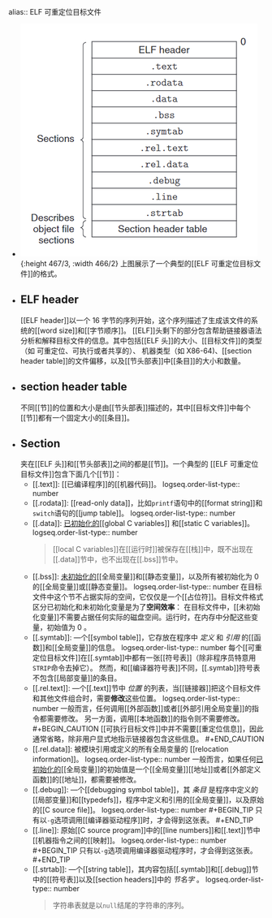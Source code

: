 alias:: ELF 可重定位目标文件

- ![image.png](../assets/image_1697608136115_0.png){:height 467/3, :width 466/2}
  上图展示了一个典型的[[ELF 可重定位目标文件]]的格式。
- ## ELF header
  [[ELF header]]以一个 16 字节的序列开始，这个序列描述了生成该文件的系统的[[word size]]和[[字节顺序]]。
  [[ELF]]头剩下的部分包含帮助链接器语法分析和解释目标文件的信息。其中包括[[ELF 头]]的大小、[[目标文件]]的类型（如 可重定位、可执行或者共享的）、 机器类型（如 X86-64)、[[section header table]]的文件偏移，以及[[节头部表]]中[[条目]]的大小和数量。
- ## section header table
  不同[[节]]的位置和大小是由[[节头部表]]描述的，其中[[目标文件]]中每个[[节]]都有一个固定大小的[[条目]]。
- ## Section
  夹在[[ELF 头]]和[[节头部表]]之间的都是[[节]]。一个典型的 [[ELF 可重定位目标文件]]包含下面几个[[节]]：
	- [[.text]]: [[已编译程序]]的[[机器代码]]。
	  logseq.order-list-type:: number
	- [[.rodata]]: [[read-only data]]，比如`printf`语句中的[[format string]]和`switch`语句的[[jump table]]。
	  logseq.order-list-type:: number
	- [[.data]]: [已初始化的]([[已初始化变量]])[[global C variables]] 和[[static C variables]]。
	  logseq.order-list-type:: number
	  > [[local C variables]]在[[运行时]]被保存在[[栈]]中，既不出现在[[.data]]节中，也不出现在[[.bss]]节中。
	- [[.bss]]: [未初始化的]([[未初始化变量]])[[全局变量]]和[[静态变量]]，以及所有被初始化为 0 的[[全局变量]]或[[静态变量]]。
	  logseq.order-list-type:: number
	  在目标文件中这个节不占据实际的空间，它仅仅是一个[[占位符]]。目标文件格式区分已初始化和未初始化变量是为了**空间效率**：
	  在目标文件中，[[未初始化变量]]不需要占据任何实际的磁盘空间。运行时，在内存中分配这些变量，初始值为 0 。
	- [[.symtab]]: —个[[symbol table]]，它存放在程序中 *定义* 和 *引用* 的[[函数]]和[[全局变量]]的信息。
	  logseq.order-list-type:: number
	  每个[[可重定位目标文件]]在[[.symtab]]中都有一张[[符号表]]（除非程序员特意用 `STRIP`命令去掉它）。 
	  然而，和[[编译器符号表]]不同，[[.symtab]]符号表不包含[[局部变量]]的条目。
	- [[.rel.text]]: —个[[.text]]节中 *位置* 的列表，当[[链接器]]把这个目标文件和其他文件组合时，需要**修改**这些位置。
	  logseq.order-list-type:: number
	  一般而言，任何调用[[外部函数]]或者[[外部引用全局变量]]的指令都需要修改。
	  另一方面，调用[[本地函数]]的指令则不需要修改。
	  #+BEGIN_CAUTION
	   [[可执行目标文件]]中并不需要[[重定位信息]]，因此通常省略，除非用户显式地指示链接器包含这些信息。
	  #+END_CAUTION
	- [[.rel.data]]: 被模块引用或定义的所有全局变量的 [[relocation information]]。
	  logseq.order-list-type:: number
	  一般而言，如果任何[已初始化的]([[已初始化变量]])[[全局变量]]的初始值是一个[[全局变量]][[地址]]或者[[外部定义函数]]的[[地址]]，都需要被修改。
	- [[.debug]]: —个[[debugging symbol table]]，其 *条目* 是程序中定义的[[局部变量]]和[[typedefs]]，程序中定义和引用的[[全局变量]]，以及原始的[[C source file]]。
	  logseq.order-list-type:: number
	  #+BEGIN_TIP
	  只有以`-g`选项调用[[编译器驱动程序]]时，才会得到这张表。
	  #+END_TIP
	- [[.line]]: 原始[[C source program]]中的[[line numbers]]和[[.text]]节中[[机器指令之间的[[映射]]。
	  logseq.order-list-type:: number
	  #+BEGIN_TIP
	  只有以`-g`选项调用编译器驱动程序时，才会得到这张表。
	  #+END_TIP
	- [[.strtab]]: —个[[string table]]，其内容包括[[.symtab]]和[[.debug]]节中的[[符号表]]以及[[section headers]]中的 *节名字* 。
	  logseq.order-list-type:: number
	  >字符串表就是以`null`结尾的字符串的序列。